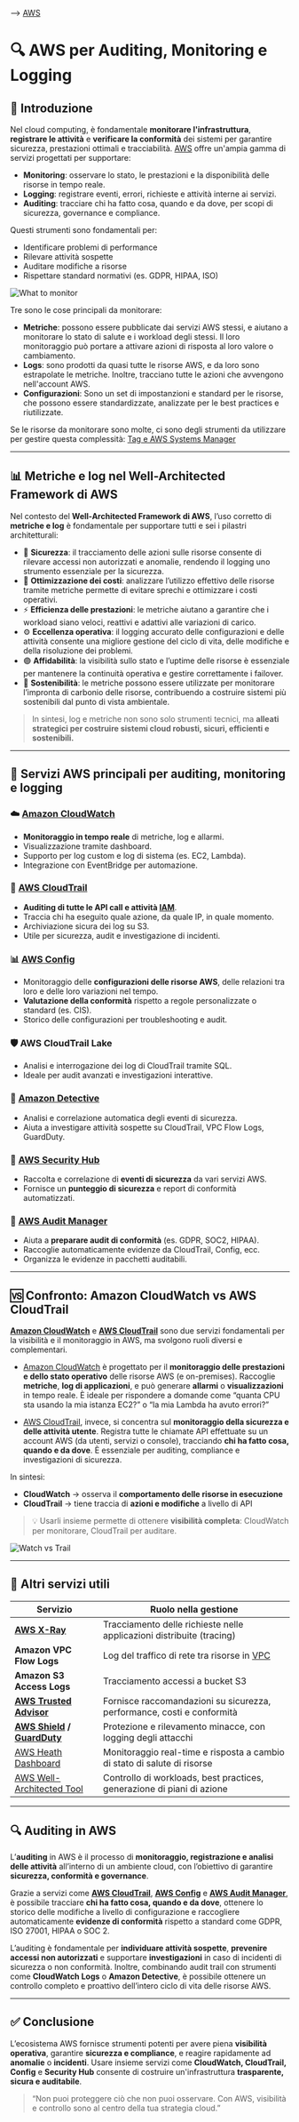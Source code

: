 --> [AWS](/00-Intro/AWS.md)
# 🔍 AWS per Auditing, Monitoring e Logging

## 📘 Introduzione

Nel cloud computing, è fondamentale **monitorare l'infrastruttura**, **registrare le attività** e **verificare la conformità** dei sistemi per garantire sicurezza, prestazioni ottimali e tracciabilità. [AWS](/00-Intro/AWS.md) offre un'ampia gamma di servizi progettati per supportare:

- **Monitoring**: osservare lo stato, le prestazioni e la disponibilità delle risorse in tempo reale.
- **Logging**: registrare eventi, errori, richieste e attività interne ai servizi.
- **Auditing**: tracciare chi ha fatto cosa, quando e da dove, per scopi di sicurezza, governance e compliance.

Questi strumenti sono fondamentali per:
- Identificare problemi di performance
- Rilevare attività sospette
- Auditare modifiche a risorse
- Rispettare standard normativi (es. GDPR, HIPAA, ISO)


![What to monitor](/08-Auditing-Monitoring-Logging/img/what-to-monitor.png)

Tre sono le cose principali da monitorare:
- **Metriche**: possono essere pubblicate dai servizi AWS stessi, e aiutano a monitorare lo stato di salute e i workload degli stessi. Il loro monitoraggio può portare a attivare azioni di risposta al loro valore o cambiamento.
- **Logs**: sono prodotti da quasi tutte le risorse AWS, e da loro sono estrapolate le metriche. Inoltre, tracciano tutte le azioni che avvengono nell'account AWS.
- **Configurazioni**: Sono un set di impostanzioni e standard per le risorse, che possono essere standardizzate, analizzate per le best practices e riutilizzate.

Se le risorse da monitorare sono molte, ci sono degli strumenti da utilizzare per gestire questa complessità: [Tag e AWS Systems Manager](/08-Auditing-Monitoring-Logging/Tag-e-AWS-Systems-Manager.md)

---

## 📊 Metriche e log nel Well-Architected Framework di AWS

Nel contesto del **Well-Architected Framework di AWS**, l’uso corretto di **metriche e log** è fondamentale per supportare tutti e sei i pilastri architetturali:

- 🔐 **Sicurezza**: il tracciamento delle azioni sulle risorse consente di rilevare accessi non autorizzati e anomalie, rendendo il logging uno strumento essenziale per la sicurezza.
- 💸 **Ottimizzazione dei costi**: analizzare l’utilizzo effettivo delle risorse tramite metriche permette di evitare sprechi e ottimizzare i costi operativi.
- ⚡ **Efficienza delle prestazioni**: le metriche aiutano a garantire che i workload siano veloci, reattivi e adattivi alle variazioni di carico.
- ⚙️ **Eccellenza operativa**: il logging accurato delle configurazioni e delle attività consente una migliore gestione del ciclo di vita, delle modifiche e della risoluzione dei problemi.
- 🟣 **Affidabilità**: la visibilità sullo stato e l’uptime delle risorse è essenziale per mantenere la continuità operativa e gestire correttamente i failover.
- 🌱 **Sostenibilità**: le metriche possono essere utilizzate per monitorare l’impronta di carbonio delle risorse, contribuendo a costruire sistemi più sostenibili dal punto di vista ambientale.

> In sintesi, log e metriche non sono solo strumenti tecnici, ma **alleati strategici per costruire sistemi cloud robusti, sicuri, efficienti e sostenibili.**


---

## 🧰 Servizi AWS principali per auditing, monitoring e logging

### ☁️ [Amazon CloudWatch](/08-Auditing-Monitoring-Logging/Amazon-CloudWatch.md)

- **Monitoraggio in tempo reale** di metriche, log e allarmi.
- Visualizzazione tramite dashboard.
- Supporto per log custom e log di sistema (es. EC2, Lambda).
- Integrazione con EventBridge per automazione.

### 🧾 [AWS CloudTrail](/08-Auditing-Monitoring-Logging/Amazon-CloudTrail.md)

- **Auditing di tutte le API call e attività [IAM](/09-Sicurezza-Compliance-Governance/Sicurezza/AWS-IAM.md)**.
- Traccia chi ha eseguito quale azione, da quale IP, in quale momento.
- Archiviazione sicura dei log su S3.
- Utile per sicurezza, audit e investigazione di incidenti.

### 📊 [AWS Config](/08-Auditing-Monitoring-Logging/AWS-Config.md)

- Monitoraggio delle **configurazioni delle risorse AWS**, delle relazioni tra loro e delle loro variazioni nel tempo.
- **Valutazione della conformità** rispetto a regole personalizzate o standard (es. CIS).
- Storico delle configurazioni per troubleshooting e audit.

### 🛡️ AWS CloudTrail Lake

- Analisi e interrogazione dei log di CloudTrail tramite SQL.
- Ideale per audit avanzati e investigazioni interattive.

### 🧠 [Amazon Detective](/09-Sicurezza-Compliance-Governance/Sicurezza/Amazon-Detective.md)

- Analisi e correlazione automatica degli eventi di sicurezza.
- Aiuta a investigare attività sospette su CloudTrail, VPC Flow Logs, GuardDuty.

### 🔐 [AWS Security Hub](/09-Sicurezza-Compliance-Governance/Sicurezza/AWS-Security-Hub.md)

- Raccolta e correlazione di **eventi di sicurezza** da vari servizi AWS.
- Fornisce un **punteggio di sicurezza** e report di conformità automatizzati.

### 🧪 [AWS Audit Manager](/08-Auditing-Monitoring-Logging/AWS-Audit-Manager.md)

- Aiuta a **preparare audit di conformità** (es. GDPR, SOC2, HIPAA).
- Raccoglie automaticamente evidenze da CloudTrail, Config, ecc.
- Organizza le evidenze in pacchetti auditabili.

---
## 🆚 Confronto: Amazon CloudWatch vs AWS CloudTrail

**[Amazon CloudWatch](/08-Auditing-Monitoring-Logging/Amazon-CloudWatch.md)** e **[AWS CloudTrail](/08-Auditing-Monitoring-Logging/Amazon-CloudTrail.md)** sono due servizi fondamentali per la visibilità e il monitoraggio in AWS, ma svolgono ruoli diversi e complementari.

- [Amazon CloudWatch](/08-Auditing-Monitoring-Logging/Amazon-CloudWatch.md) è progettato per il **monitoraggio delle prestazioni e dello stato operativo** delle risorse AWS (e on-premises). Raccoglie **metriche**, **log di applicazioni**, e può generare **allarmi** o **visualizzazioni** in tempo reale. È ideale per rispondere a domande come “quanta CPU sta usando la mia istanza EC2?” o “la mia Lambda ha avuto errori?”

- [AWS CloudTrail](/08-Auditing-Monitoring-Logging/Amazon-CloudTrail.md), invece, si concentra sul **monitoraggio della sicurezza e delle attività utente**. Registra tutte le chiamate API effettuate su un account AWS (da utenti, servizi o console), tracciando **chi ha fatto cosa, quando e da dove**. È essenziale per auditing, compliance e investigazioni di sicurezza.

In sintesi:
- **CloudWatch** → osserva il **comportamento delle risorse in esecuzione**
- **CloudTrail** → tiene traccia di **azioni e modifiche** a livello di API

> 💡 Usarli insieme permette di ottenere **visibilità completa**: CloudWatch per monitorare, CloudTrail per auditare.

![Watch vs Trail](/08-Auditing-Monitoring-Logging/img/watch-vs-trail.png)

---

## 📌 Altri servizi utili

| Servizio                                                                                  | Ruolo nella gestione                                                              |
| ----------------------------------------------------------------------------------------- | --------------------------------------------------------------------------------- |
| **[AWS X-Ray](/08-Auditing-Monitoring-Logging/AWS-X-Ray.md)**                             | Tracciamento delle richieste nelle applicazioni distribuite (tracing)             |
| **Amazon VPC Flow Logs**                                                                  | Log del traffico di rete tra risorse in [VPC](/03-CDN-e-Networking/Amazon-VPC.md) |
| **Amazon S3 Access Logs**                                                                 | Tracciamento accessi a bucket S3                                                  |
| **[AWS Trusted Advisor](/08-Auditing-Monitoring-Logging/AWS-Trusted-Advisor.md)**         | Fornisce raccomandazioni su sicurezza, performance, costi e conformità            |
| **[AWS Shield](/09-Sicurezza-Compliance-Governance/Sicurezza/AWS-Shield.md) / [GuardDuty](/09-Sicurezza-Compliance-Governance/Sicurezza/Amazon-GuardDuty.md)**                                                                | Protezione e rilevamento minacce, con logging degli attacchi                      |
| [AWS Heath Dashboard](/08-Auditing-Monitoring-Logging/AWS-Heath-Dashboard.md)             | Monitoraggio real-time e risposta a cambio di stato di salute di risorse          |
| [AWS Well-Architected Tool](/08-Auditing-Monitoring-Logging/AWS-Well-Architected-Tool.md) | Controllo di workloads, best practices, generazione di piani di azione            |

---
## 🔍 Auditing in AWS

L’**auditing** in AWS è il processo di **monitoraggio, registrazione e analisi delle attività** all’interno di un ambiente cloud, con l’obiettivo di garantire **sicurezza, conformità e governance**. 

Grazie a servizi come **[AWS CloudTrail](/08-Auditing-Monitoring-Logging/Amazon-CloudTrail.md)**, **[AWS Config](/08-Auditing-Monitoring-Logging/AWS-Config.md)** e **[AWS Audit Manager](/08-Auditing-Monitoring-Logging/AWS-Audit-Manager.md)**, è possibile tracciare **chi ha fatto cosa, quando e da dove**, ottenere lo storico delle modifiche a livello di configurazione e raccogliere automaticamente **evidenze di conformità** rispetto a standard come GDPR, ISO 27001, HIPAA o SOC 2. 

L’auditing è fondamentale per **individuare attività sospette**, **prevenire accessi non autorizzati** e supportare **investigazioni** in caso di incidenti di sicurezza o non conformità. 
Inoltre, combinando audit trail con strumenti come **CloudWatch Logs** o **Amazon Detective**, è possibile ottenere un controllo completo e proattivo dell’intero ciclo di vita delle risorse AWS.


---
## ✅ Conclusione

L’ecosistema AWS fornisce strumenti potenti per avere piena **visibilità operativa**, garantire **sicurezza e compliance**, e reagire rapidamente ad **anomalie** o **incidenti**. Usare insieme servizi come **CloudWatch, CloudTrail, Config** e **Security Hub** consente di costruire un'infrastruttura **trasparente, sicura e auditabile**.

> “Non puoi proteggere ciò che non puoi osservare. Con AWS, visibilità e controllo sono al centro della tua strategia cloud.”
